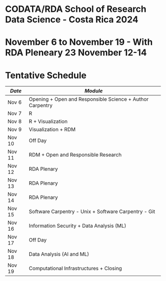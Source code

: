 # CODATA/RDA School of Research Data Science - Costa Rica 2024
# November 6 to November 19 - With RDA Pleneary 23 November 12-14

# Tentative Schedule
| *Date* | *Module* |
|--------|----------|
| Nov 6 | Opening + Open and Responsible Science + Author Carpentry | 
| Nov 7 | R | 
| Nov 8 | R + Visualization |
| Nov 9 | Visualization + RDM |
| Nov 10 | Off Day |
| Nov 11 | RDM + Open and Responsible Research |
| Nov 12 | RDA Plenary |
| Nov 13 | RDA Plenary |
| Nov 14 | RDA Plenary |
| Nov 15 | Software Carpentry - Unix + Software Carpentry - Git |
| Nov 16 | Information Security + Data Analysis (ML) | 
| Nov 17 | Off Day |
| Nov 18 | Data Analysis (AI and ML) |
| Nov 19 | Computational Infrastructures + Closing |
